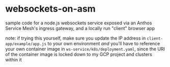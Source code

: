 # websockets-on-asm
sample code for a node.js websockets service exposed via an Anthos Service Mesh's ingress gateway, and a locally run "client" browser app

note: if trying this yourself, make sure you update the IP address in `client-app/example/app.js` to your own environment *and* you'll have to reference your own container image in `ws-service/k8s/deployment.yaml`, since the URI of the container image is locked down to my GCP project and clusters within it